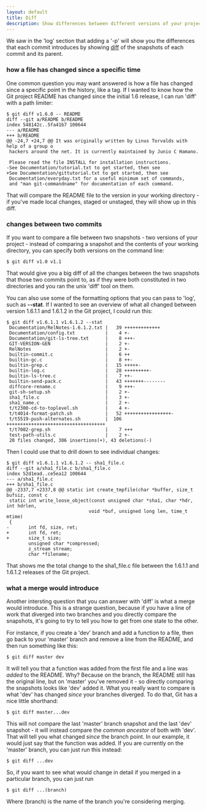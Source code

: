 ```yaml
---
layout: default
title: Diff
description: Show differences between different versions of your projects or specific files within your project.
---
```


We saw in the 'log' section that adding a '-p' will show you the differences
that each commit introduces by showing [diff](http://en.wikipedia.org/wiki/Diff)
of the snapshots of each commit and its parent.



### how a file has changed since a specific time ###

One common question you may want answered is how a file has changed since
a specific point in the history, like a tag.  If I wanted to know how the
Git project README has changed since the initial 1.6 release, I can run 'diff'
with a path limiter:

	$ git diff v1.6.0 -- README 
	diff --git a/README b/README
	index 548142c..5fa41b7 100644
	--- a/README
	+++ b/README
	@@ -24,7 +24,7 @@ It was originally written by Linus Torvalds with help of a group o
	 hackers around the net. It is currently maintained by Junio C Hamano.

	 Please read the file INSTALL for installation instructions.
	-See Documentation/tutorial.txt to get started, then see
	+See Documentation/gittutorial.txt to get started, then see
	 Documentation/everyday.txt for a useful minimum set of commands,
	 and "man git-commandname" for documentation of each command.

That will compare the README file to the version in your working directory - if
you've made local changes, staged or unstaged, they will show up in this diff.

### changes between two commits ###

If you want to compare a file between two snapshots - two versions of your
project - instead of comparing a snapshot and the contents of your working
directory, you can specify both versions on the command line:

	$ git diff v1.0 v1.1

That would give you a big diff of all the changes between the two snapshots
that those two commits point to, as if they were both constituted in two 
directories and you ran the unix 'diff' tool on them.

You can also use some of the formatting options that you can pass to 'log', 
such as **--stat**.  If I wanted to see an overview of what all changed between
version 1.6.1.1 and 1.6.1.2 in the Git project, I could run this:

	$ git diff v1.6.1.1 v1.6.1.2 --stat
	 Documentation/RelNotes-1.6.1.2.txt |   39 +++++++++++++
	 Documentation/config.txt           |    4 +-
	 Documentation/git-ls-tree.txt      |    8 +++-
	 GIT-VERSION-GEN                    |    2 +-
	 RelNotes                           |    2 +-
	 builtin-commit.c                   |    6 ++
	 builtin-gc.c                       |    8 ++-
	 builtin-grep.c                     |   15 +++++-
	 builtin-log.c                      |   28 +++++++++-
	 builtin-ls-tree.c                  |    7 ++-
	 builtin-send-pack.c                |   43 +++++++--------
	 diffcore-rename.c                  |    9 +++-
	 git-sh-setup.sh                    |    2 +-
	 sha1_file.c                        |    3 +-
	 sha1_name.c                        |    2 +-
	 t/t2300-cd-to-toplevel.sh          |    4 +-
	 t/t4014-format-patch.sh            |   52 +++++++++++++++++-
	 t/t5519-push-alternates.sh         |  106 ++++++++++++++++++++++++++++++++++++
	 t/t7002-grep.sh                    |    7 +++
	 test-path-utils.c                  |    2 +-
	 20 files changed, 306 insertions(+), 43 deletions(-)

Then I could use that to drill down to see individual changes:

	$ git diff v1.6.1.1 v1.6.1.2 -- sha1_file.c
	diff --git a/sha1_file.c b/sha1_file.c
	index 52d1ead..ce5ea12 100644
	--- a/sha1_file.c
	+++ b/sha1_file.c
	@@ -2337,7 +2337,8 @@ static int create_tmpfile(char *buffer, size_t bufsiz, const c
	 static int write_loose_object(const unsigned char *sha1, char *hdr, int hdrlen,
	                              void *buf, unsigned long len, time_t mtime)
	 {
	-       int fd, size, ret;
	+       int fd, ret;
	+       size_t size;
	        unsigned char *compressed;
	        z_stream stream;
	        char *filename;

That shows me the total change to the sha1\_file.c file between the 1.6.1.1
and 1.6.1.2 releases of the Git project.

### what a merge would introduce ###

Another intersting question that you can answer with 'diff' is what a merge
would introduce.  This is a strange question, because if you have a line of
work that diverged into two branches and you directly compare the snapshots, 
it's going to try to tell you how to get from one state to the other.  

For instance, if you create a 'dev' branch and add a function to a file, then 
go back to your 'master' branch and remove a line from the README, and then 
run something like this:

	$ git diff master dev
	
It will tell you that a function was added from the first file and a line was 
*added* to the README.  Why?  Because on the branch, the README still has the
original line, but on 'master' you've removed it - so directly comparing the
snapshots looks like 'dev' added it.  What you really want to compare is 
what 'dev' has changed _since_ your branches diverged.  To do that, Git has
a nice little shorthand:

	$ git diff master...dev
	
This will not compare the last 'master' branch snapshot and the last 'dev'
snapshot - it will instead compare the _common ancestor_ of both with 'dev'.
That will tell you what changed _since_ the branch point.  In our example,
it would just say that the function was added.  If you are currently on the
'master' branch, you can just run this instead:

	$ git diff ...dev
	
So, if you want to see what would change in detail if you merged in a particular
branch, you can just run 

	$ git diff ...(branch)
	
Where (branch) is the name of the branch you're considering merging.

